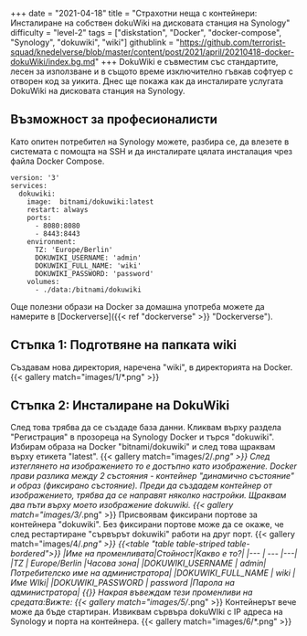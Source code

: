 +++
date = "2021-04-18"
title = "Страхотни неща с контейнери: Инсталиране на собствен dokuWiki на дисковата станция на Synology"
difficulty = "level-2"
tags = ["diskstation", "Docker", "docker-compose", "Synology", "dokuwiki", "wiki"]
githublink = "https://github.com/terrorist-squad/knedelverse/blob/master/content/post/2021/april/20210418-docker-dokuWiki/index.bg.md"
+++
DokuWiki е съвместим със стандартите, лесен за използване и в същото време изключително гъвкав софтуер с отворен код за уикита. Днес ще покажа как да инсталирате услугата DokuWiki на дисковата станция на Synology.
## Възможност за професионалисти
Като опитен потребител на Synology можете, разбира се, да влезете в системата с помощта на SSH и да инсталирате цялата инсталация чрез файла Docker Compose.
```
version: '3'
services:
  dokuwiki:
    image:  bitnami/dokuwiki:latest
    restart: always
    ports:
      - 8080:8080
      - 8443:8443
    environment:
      TZ: 'Europe/Berlin'
      DOKUWIKI_USERNAME: 'admin'
      DOKUWIKI_FULL_NAME: 'wiki'
      DOKUWIKI_PASSWORD: 'password'
    volumes:
      - ./data:/bitnami/dokuwiki

```
Още полезни образи на Docker за домашна употреба можете да намерите в [Dockerverse]({{< ref "dockerverse" >}} "Dockerverse").
## Стъпка 1: Подготвяне на папката wiki
Създавам нова директория, наречена "wiki", в директорията на Docker.
{{< gallery match="images/1/*.png" >}}

## Стъпка 2: Инсталиране на DokuWiki
След това трябва да се създаде база данни. Кликвам върху раздела "Регистрация" в прозореца на Synology Docker и търся "dokuwiki". Избирам образа на Docker "bitnami/dokuwiki" и след това щраквам върху етикета "latest".
{{< gallery match="images/2/*.png" >}}
След изтеглянето на изображението то е достъпно като изображение. Docker прави разлика между 2 състояния - контейнер "динамично състояние" и образ (фиксирано състояние). Преди да създадем контейнер от изображението, трябва да се направят няколко настройки. Щраквам два пъти върху моето изображение dokuwiki.
{{< gallery match="images/3/*.png" >}}
Присвоявам фиксирани портове за контейнера "dokuwiki". Без фиксирани портове може да се окаже, че след рестартиране "сървърът dokuwiki" работи на друг порт.
{{< gallery match="images/4/*.png" >}}
{{<table "table table-striped table-bordered">}}
|Име на променливата|Стойност|Какво е то?|
|--- | --- |---|
|TZ	| Europe/Berlin	|Часова зона|
|DOKUWIKI_USERNAME	| admin|Потребителско име на администратора|
|DOKUWIKI_FULL_NAME |	wiki	|Име WIki|
|DOKUWIKI_PASSWORD	| password	|Парола на администратора|
{{</table>}}
Накрая въвеждам тези променливи на средата:Вижте:
{{< gallery match="images/5/*.png" >}}
Контейнерът вече може да бъде стартиран. Извиквам сървъра dokuWIki с IP адреса на Synology и порта на контейнера.
{{< gallery match="images/6/*.png" >}}
